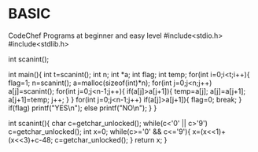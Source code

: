 # BASIC
CodeChef Programs at beginner and easy level
#include<stdio.h>
#include<stdlib.h>

int scanint();

int main(){
	int t=scanint();
	int n;
	int *a;
	int flag;
	int temp;
	for(int i=0;i<t;i++){
		flag=1;
		n=scanint();
		a=malloc(sizeof(int)*n);
		for(int j=0;j<n;j++)
			a[j]=scanint();
		for(int j=0;j<n-1;j++){
			if(a[j]>a[j+1]){
				temp=a[j];
				a[j]=a[j+1];
				a[j+1]=temp;
				j++;
			}
		}
		for(int j=0;j<n-1;j++)
			if(a[j]>a[j+1]){
				flag=0;
				break;
			}
		if(flag)
			printf("YES\n");
		else
			printf("NO\n");
	}
}

int scanint(){
	char c=getchar_unlocked();
	while(c<'0' || c>'9')
	c=getchar_unlocked();
	int x=0;
  	while(c>='0' && c<='9'){
		x=(x<<1)+(x<<3)+c-48;
		c=getchar_unlocked();
	}
	return x;
}
